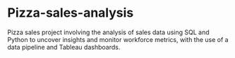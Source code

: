 # Pizza-sales-analysis
Pizza sales project involving the analysis of sales data using SQL and Python to uncover insights and monitor workforce metrics, with the use of a data pipeline and Tableau dashboards.
